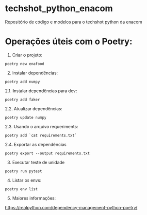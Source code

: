 # techshot_python_enacom
Repositório de código e modelos para o techshot python da enacom

# Operações úteis com o Poetry:

1. Criar o projeto:

```
poetry new enafood
```

2. Instalar dependências:

```
poetry add numpy
```

2.1. Instalar dependências para dev:

```
poetry add faker
```

2.2. Atualizar dependências:

```
poetry update numpy
```

2.3. Usando o arquivo requeriments:

```
poetry add `cat requirements.txt`
```

2.4. Exportar as dependências 

```
poetry export --output requirements.txt
```

3. Executar teste de unidade

```
poetry run pytest
```

4. Listar os envs:

```
poetry env list
```

5. Maiores informações:

https://realpython.com/dependency-management-python-poetry/
